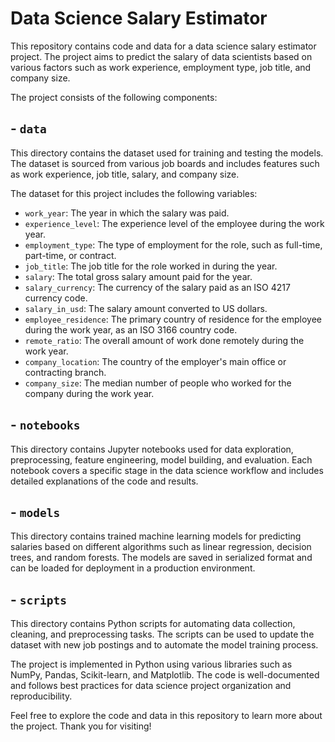 # Data Science Salary Estimator

This repository contains code and data for a data science salary estimator project. The project aims to predict the salary of data scientists based on various factors such as work experience, employment type, job title, and company size. 

The project consists of the following components:

## - `data` 
This directory contains the dataset used for training and testing the models. The dataset is sourced from various job boards and includes features such as work experience, job title, salary, and company size.

The dataset for this project includes the following variables:

- `work_year`: The year in which the salary was paid.
- `experience_level`: The experience level of the employee during the work year.
- `employment_type`: The type of employment for the role, such as full-time, part-time, or contract.
- `job_title`: The job title for the role worked in during the year.
- `salary`: The total gross salary amount paid for the year.
- `salary_currency`: The currency of the salary paid as an ISO 4217 currency code.
- `salary_in_usd`: The salary amount converted to US dollars.
- `employee_residence`: The primary country of residence for the employee during the work year, as an ISO 3166 country code.
- `remote_ratio`: The overall amount of work done remotely during the work year.
- `company_location`: The country of the employer's main office or contracting branch.
- `company_size`: The median number of people who worked for the company during the work year.

## - `notebooks` 
This directory contains Jupyter notebooks used for data exploration, preprocessing, feature engineering, model building, and evaluation. Each notebook covers a specific stage in the data science workflow and includes detailed explanations of the code and results.

## - `models`
This directory contains trained machine learning models for predicting salaries based on different algorithms such as linear regression, decision trees, and random forests. The models are saved in serialized format and can be loaded for deployment in a production environment.

## - `scripts` 
This directory contains Python scripts for automating data collection, cleaning, and preprocessing tasks. The scripts can be used to update the dataset with new job postings and to automate the model training process. 

The project is implemented in Python using various libraries such as NumPy, Pandas, Scikit-learn, and Matplotlib. The code is well-documented and follows best practices for data science project organization and reproducibility.

Feel free to explore the code and data in this repository to learn more about the project. Thank you for visiting!

